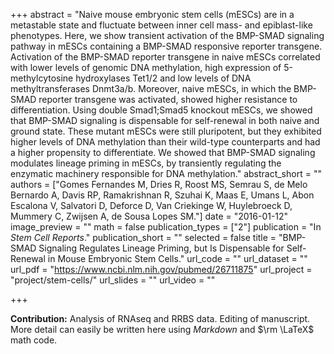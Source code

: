+++
abstract = "Naive mouse embryonic stem cells (mESCs) are in a metastable state and fluctuate between inner cell mass- and epiblast-like phenotypes. Here, we show transient activation of the BMP-SMAD signaling pathway in mESCs containing a BMP-SMAD responsive reporter transgene. Activation of the BMP-SMAD reporter transgene in naive mESCs correlated with lower levels of genomic DNA methylation, high expression of 5-methylcytosine hydroxylases Tet1/2 and low levels of DNA methyltransferases Dnmt3a/b. Moreover, naive mESCs, in which the BMP-SMAD reporter transgene was activated, showed higher resistance to differentiation. Using double Smad1;Smad5 knockout mESCs, we showed that BMP-SMAD signaling is dispensable for self-renewal in both naive and ground state. These mutant mESCs were still pluripotent, but they exhibited higher levels of DNA methylation than their wild-type counterparts and had a higher propensity to differentiate. We showed that BMP-SMAD signaling modulates lineage priming in mESCs, by transiently regulating the enzymatic machinery responsible for DNA methylation."
abstract_short = ""
authors = ["Gomes Fernandes M, Dries R, Roost MS, Semrau S, de Melo Bernardo A, Davis RP, Ramakrishnan R, Szuhai K, Maas E, Umans L, Abon Escalona V, Salvatori D, Deforce D, Van Criekinge W, Huylebroeck D, Mummery C, Zwijsen A, de Sousa Lopes SM."]
date = "2016-01-12"
image_preview = ""
math = false
publication_types = ["2"]
publication = "In *Stem Cell Reports*."
publication_short = ""
selected = false
title = "BMP-SMAD Signaling Regulates Lineage Priming, but Is Dispensable for Self-Renewal in Mouse Embryonic Stem Cells."
url_code = ""
url_dataset = ""
url_pdf = "https://www.ncbi.nlm.nih.gov/pubmed/26711875"
url_project = "project/stem-cells/"
url_slides = ""
url_video = ""

+++

**Contribution:** Analysis of RNAseq and RRBS data. Editing of manuscript.
More detail can easily be written here using *Markdown* and $\rm \LaTeX$ math code.
